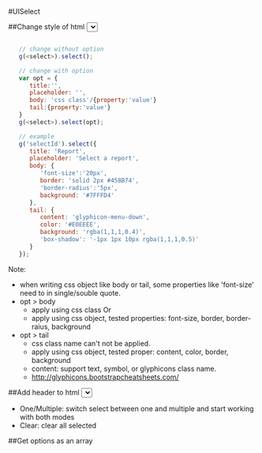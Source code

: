 #UISelect

##Change style of html <select> 

```javascript

   // change without option
   g(<select>).select();

   // change with option
   var opt = {
      title:'', 
      placeholder: '',
      body: 'css class'/{property:'value'}
      tail:{property:'value'}
   }
   g(<select>).select(opt);

   // example
   g('selectId').select({
      title: 'Report',
      placeholder: 'Select a report',
      body: {
         'font-size':'20px',
         border: 'solid 2px #458B74',
         'border-radius':'5px',
         background: '#7FFFD4'
      },
      tail: {
         content: 'glyphicon-menu-down',
         color: '#E0EEEE',
         background: 'rgba(1,1,1,0.4)',
         'box-shadow': '-1px 1px 10px rgba(1,1,1,0.5)'
      }
   });

```

Note: 
   - when writing css object like body or tail, some properties like 'font-size' need to in single/souble quote.  
   - opt > body 
      + apply using css class Or
      + apply using css object, tested properties: font-size, border, border-raius, background
   - opt > tail
      + css class name can't not be applied.
      + apply using css object, tested proper: content, color, border, background
      + content: support text, symbol, or glyphicons class name. 
      + http://glyphicons.bootstrapcheatsheets.com/

##Add header to html <select>
   The header has three features:
   - One/Multiple: switch select between one and multiple and start working with both modes 
   - Clear: clear all selected 

##Get options as an array







